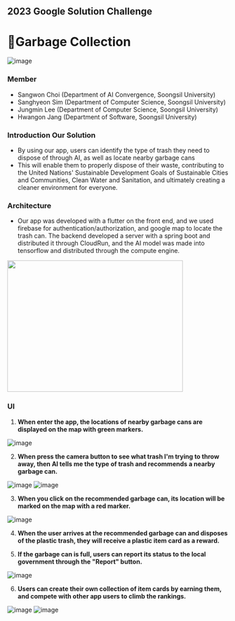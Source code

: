## 2023 Google Solution Challenge

# 🌿**Garbage Collection**

![image](https://user-images.githubusercontent.com/85864699/224559377-fffedc06-055c-45b8-b286-798e80cfc7ca.png)

### **Member**

- Sangwon Choi (Department of AI Convergence, Soongsil University)
- Sanghyeon Sim (Department of Computer Science, Soongsil University)
- Jungmin Lee (Department of Computer Science, Soongsil University)
- Hwangon Jang (Department of Software, Soongsil University)

### Introduction Our Solution

- By using our app, users can identify the type of trash they need to dispose of through AI, as well as locate nearby garbage cans
- This will enable them to properly dispose of their waste, contributing to the United Nations' Sustainable Development Goals of Sustainable Cities and Communities, Clean Water and Sanitation, and ultimately creating a cleaner environment for everyone.

### Architecture

- Our app was developed with a flutter on the front end, and we used firebase for authentication/authorization, and google map to locate the trash can. The backend developed a server with a spring boot and distributed it through CloudRun, and the AI model was made into tensorflow and distributed through the compute engine.

<img src="https://user-images.githubusercontent.com/85864699/224559342-6ba5c332-b3d3-4e62-a56e-076328ffe65b.png" width="400" height="300"/>

### UI

1. **When enter the app, the locations of nearby garbage cans are displayed on the map with green markers.**

![image](https://user-images.githubusercontent.com/85864699/224559320-81c67ed9-051c-47cb-b54d-1bbec6918f39.png)

2. **When  press the camera button to see what trash I'm trying to throw away, then AI tells me the type of trash and recommends a nearby garbage can.**

![image](https://user-images.githubusercontent.com/85864699/224559338-64b18485-2574-456c-8e14-6a53e92d268d.png)
![image](https://user-images.githubusercontent.com/85864699/224559665-1163bafb-7446-48fe-bc61-a9a9d627e6a4.png)

3. **When you click on the recommended garbage can, its location will be marked on the map with a red marker.**

![image](https://user-images.githubusercontent.com/85864699/224559611-940f723b-13f9-4f5e-9ad7-889a1347b329.png)

4. **When the user arrives at the recommended garbage can and disposes of the plastic trash, they will receive a plastic item card as a reward.**

5. **If the garbage can is full, users can report its status to the local government through the "Report" button.**


![image](https://user-images.githubusercontent.com/85864699/224559615-084bbe49-cce3-41bd-8829-dfa673039465.png)

6. **Users can create their own collection of item cards by earning them, and compete with other app users to climb the rankings.**

![image](https://user-images.githubusercontent.com/85864699/224559622-445bc1d6-14d4-45fb-a8d6-c2826d3a3a24.png)
![image](https://user-images.githubusercontent.com/85864699/224559627-c686e92f-9bf5-4cbb-84b2-83273e2f1021.png)
